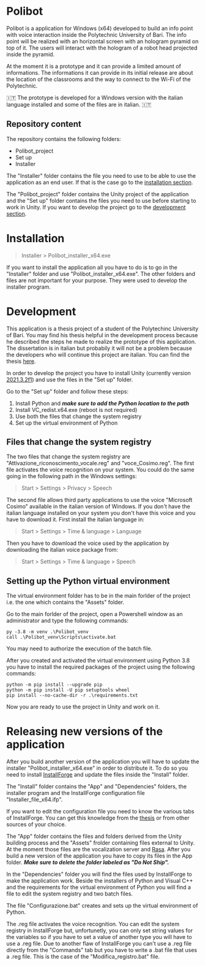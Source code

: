 # Polibot
Polibot is a application for Windows (x64) developed to build an info point with voice interaction inside the Polytechnic University of Bari. The info point will be realized with an horizontal screen with an hologram pyramid on top of it. The users will interact with the hologram of a robot head projected inside the pyramid.

At the moment it is a prototype and it can provide a limited amount of informations.
The informations it can provide in its initial release are about the location of the classrooms and the way to connect to the Wi-Fi of the Polytechnic.

:it: The prototype is developed for a Windows version with the italian language installed and some of the files are in italian. :it:

## Repository content
The repository contains the following folders:
* Polibot_project
* Set up
* Installer

The "Installer" folder contains the file you need to use to be able to use the application as an end user. If that is the case go to the [installation section](#Installation).

The "Polibot_project" folder contains the Unity project of the application and the "Set up" folder contains the files you need to use before starting to work in Unity. If you want to develop the project go to the [development section](#Development).
# Installation
> Installer > Polibot_installer_x64.exe

If you want to install the application all you have to do is to go in the "Installer" folder and use "Polibot_installer_x64.exe".
The other folders and files are not important for your purpose. They were used to develop the installer program.
# Development
This application is a thesis project of a student of the Polytechinc University of Bari. You may find his thesis helpful in the development process because he described the steps he made to realize the prototype of this application. The dissertation is in italian but probabily it will not be a problem because the developers who will continue this project are italian. You can find the thesis [here](https://github.com/GabrieleColapinto/Tesi-di-laurea-triennale).

In order to develop the project you have to install Unity (currently version [2021.3.2f1](https://unity3d.com/unity/whats-new/2021.3.2)) and use the files in the "Set up" folder.

Go to the "Set up" folder and follow these steps:
1. Install Python and **_make sure to add the Python location to the path_**
2. Install VC_redist.x64.exe (reboot is not required)
3. Use both the files that change the system registry
4. Set up the virtual environment of Python

## Files that change the system registry
The two files that change the system registry are "Attivazione_riconoscimento_vocale.reg" and "voce_Cosimo.reg". The first file activates the voice recognition on your system. You could do the same going in the following path in the Windows settings:
> Start > Settings > Privacy > Speech

The second file allows third party applications to use the voice "Microsoft Cosimo" available in the italian version of Windows. If you don't have the italian language installed on your system you don't have this voice and you have to download it. First install the italian language in:
> Start > Settings > Time & language > Language

Then you have to download the voice used by the application by downloading the italian voice package from:
> Start > Settings > Time & language > Speech

## Setting up the Python virtual environment
The virtual environment folder has to be in the main forlder of the project i.e. the one which contains the "Assets" folder.

Go to the main forlder of the project, open a Powershell window as an administrator and type the following commands:

```
py -3.8 -m venv .\Polibot_venv
call .\Polibot_venv\Scripts\activate.bat
```
You may need to authorize the execution of the batch file.

After you created and activated the virtual environment using Python 3.8 you have to install the required packages of the project using the following commands:
```
python -m pip install --upgrade pip
python -m pip install -U pip setuptools wheel
pip install --no-cache-dir -r .\requirements.txt
```
Now you are ready to use the project in Unity and work on it.
# Releasing new versions of the application
After you build another version of the application you will have to update the installer "Polibot_installer_x64.exe" in order to distribute it. To do so you need to install [InstallForge](https://installforge.net/) and update the files inside the "Install" folder.

The "Install" folder contains the "App" and "Dependencies" folders, the installer program and the InstallForge configuration file "Installer_file_x64.ifp".

If you want to edit the configuration file you need to know the various tabs of InstallForge. You can get this knowledge from the [thesis](https://github.com/GabrieleColapinto/Tesi-di-laurea-triennale) or from other sources of your choice.

The "App" folder contains the files and folders derived from the Unity building process and the "Assets" frolder containing files external to Unity. At the moment those files are the vocalization server and [Rasa](https://rasa.com/). After you build a new version of the application you have to copy its files in the App folder. **_Make sure to delete the folder labeled as "Do Not Ship"._**

In the "Dependencies" folder you will find the files used by InstallForge to make the application work. Beside the installers of Python and Visual C++ and the requirements for the virtual environment of Python you will find a file to edit the system registry and two batch files.

The file "Configurazione.bat" creates and sets up the virtual environment of Python.

The .reg file activates the voice recognition. You can edit the system registry in InstallForge but, unfortunetly, you can only set string values for the variables so if you have to set a value of another type you will have to use a .reg file. Due to another flaw of InstallForge you can't use a .reg file directly from the "Commands" tab but you have to write a .bat file that uses a .reg file. This is the case of the "Modifica_registro.bat" file.